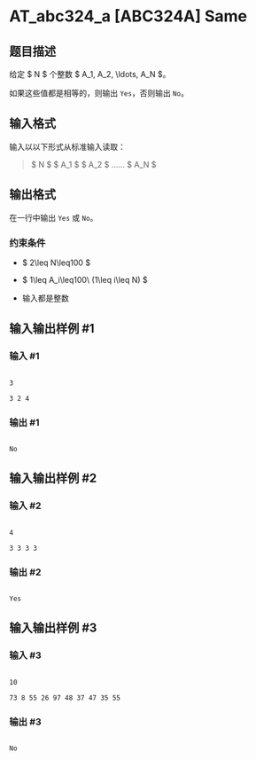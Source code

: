 # AT_abc324_a [ABC324A] Same

## 题目描述

给定 $ N $ 个整数 $ A_1, A_2, \ldots, A_N $。

如果这些值都是相等的，则输出 `Yes`，否则输出 `No`。

## 输入格式

输入以以下形式从标准输入读取：

> $ N $ $ A_1 $ $ A_2 $ …… $ A_N $

## 输出格式

在一行中输出 `Yes` 或 `No`。

### 约束条件

- $ 2\leq N\leq100 $
- $ 1\leq A_i\leq100\ (1\leq i\leq N) $
- 输入都是整数

## 输入输出样例 #1

### 输入 #1

```
3
3 2 4
```

### 输出 #1

```
No
```

## 输入输出样例 #2

### 输入 #2

```
4
3 3 3 3
```

### 输出 #2

```
Yes
```

## 输入输出样例 #3

### 输入 #3

```
10
73 8 55 26 97 48 37 47 35 55
```

### 输出 #3

```
No
```